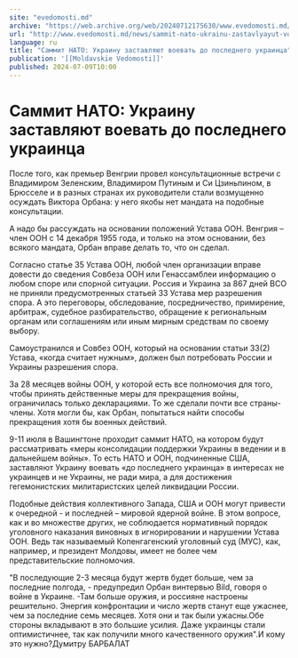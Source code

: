 ```yaml
---
site: "evedomosti.md"
archive: "https://web.archive.org/web/20240712175630/www.evedomosti.md/news/sammit-nato-ukrainu-zastavlyayut-voevat-do-poslednego-ukrain"
url: "http://www.evedomosti.md/news/sammit-nato-ukrainu-zastavlyayut-voevat-do-poslednego-ukrain"
language: ru
title: "Саммит НАТО: Украину заставляют воевать до последнего украинца"
publication: '[[Moldavskie Vedomosti]]'
published: 2024-07-09T10:00
---
```


# Саммит НАТО: Украину заставляют воевать до последнего украинца

После того, как премьер Венгрии провел консультационные встречи с Владимиром Зеленским, Владимиром Путиным и Си Цзиньпином, в Брюсселе и в разных странах их руководители стали возмущенно осуждать Виктора Орбана: у него якобы нет мандата на подобные консультации.

А надо бы рассуждать на основании положений Устава ООН. Венгрия – член ООН с 14 декабря 1955 года, и только на этом основании, без всякого мандата, Орбан вправе делать то, что он сделал.

Согласно статье 35 Устава ООН, любой член организации вправе довести до сведения Совбеза ООН или Генассамблеи информацию о любом споре или спорной ситуации. Россия и Украина за 867 дней ВСО не приняли предусмотренных статьей 33 Устава мер разрешения спора. А это переговоры, обследование, посредничество, примирение, арбитраж, судебное разбирательство, обращение к региональным органам или соглашениям или иным мирным средствам по своему выбору.

Самоустранился и Совбез ООН, который на основании статьи 33(2) Устава, «когда считает нужным», должен был потребовать России и Украины разрешения спора.

За 28 месяцев войны ООН, у которой есть все полномочия для того, чтобы принять действенные меры для прекращения войны, ограничилась только декларациями. То же сделали почти все страны-члены. Хотя могли бы, как Орбан, попытаться найти способы прекращения хотя бы военных действий.

9-11 июля в Вашингтоне проходит саммит НАТО, на котором будут рассматривать «меры консолидации поддержки Украины в ведении и в дальнейшем войны». То есть НАТО и ООН, подчиненные США, заставляют Украину воевать «до последнего украинца» в интересах не украинцев и не Украины, не ради мира, а для достижения гегемонистских милитаристских целей ликвидации России.

Подобные действия коллективного Запада, США и ООН могут привести к очередной - и последней – мировой ядерной войне. В этом вопросе, как и во множестве других, не соблюдается нормативный порядок уголовного наказания виновных в игнорировании и нарушении Устава ООН. Ведь так называемый Копенгагенский уголовный суд (МУС), как, например, и президент Молдовы, имеет не более чем представительские полномочия.

"В последующие 2-3 месяца будут жертв будет больше, чем за последние полгода, - предупредил Орбан винтервью Bild, говоря о войне в Украине. -Там больше оружия, и россияне настроены решительно. Энергия конфронтации и число жертв станут еще ужаснее, чем за последние семь месяцев. Хотя они и так были ужасны.Обе стороны вкладывают в это большие усилия. Даже украинцы стали оптимистичнее, так как получили много качественного оружия".И кому это нужно?Думитру БАРБАЛАТ